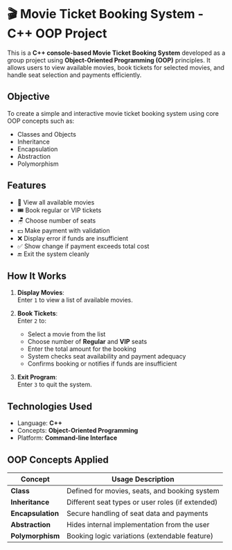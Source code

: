 # 🎬 Movie Ticket Booking System - C++ OOP Project

This is a **C++ console-based Movie Ticket Booking System** developed as a group project using **Object-Oriented Programming (OOP)** principles. It allows users to view available movies, book tickets for selected movies, and handle seat selection and payments efficiently.

## Objective

To create a simple and interactive movie ticket booking system using core OOP concepts such as:

- Classes and Objects
- Inheritance
- Encapsulation
- Abstraction
- Polymorphism

## Features

- 🎥 View all available movies
- 🎟️ Book regular or VIP tickets
- 🪑 Choose number of seats
- 💵 Make payment with validation
- ❌ Display error if funds are insufficient
- ✅ Show change if payment exceeds total cost
- 🔚 Exit the system cleanly

## How It Works

1. **Display Movies**:  
   Enter `1` to view a list of available movies.

2. **Book Tickets**:  
   Enter `2` to:
   - Select a movie from the list
   - Choose number of **Regular** and **VIP** seats
   - Enter the total amount for the booking
   - System checks seat availability and payment adequacy
   - Confirms booking or notifies if funds are insufficient

3. **Exit Program**:  
   Enter `3` to quit the system.

## Technologies Used

- Language: **C++**
- Concepts: **Object-Oriented Programming**
- Platform: **Command-line Interface**

## OOP Concepts Applied

| Concept         | Usage Description                                 |
|----------------|----------------------------------------------------|
| **Class**       | Defined for movies, seats, and booking system     |
| **Inheritance** | Different seat types or user roles (if extended)  |
| **Encapsulation** | Secure handling of seat data and payments       |
| **Abstraction** | Hides internal implementation from the user       |
| **Polymorphism**| Booking logic variations (extendable feature)     |



